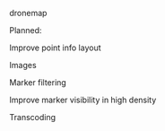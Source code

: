 dronemap

Planned:

Improve point info layout

Images

Marker filtering

Improve marker visibility in high density

Transcoding
